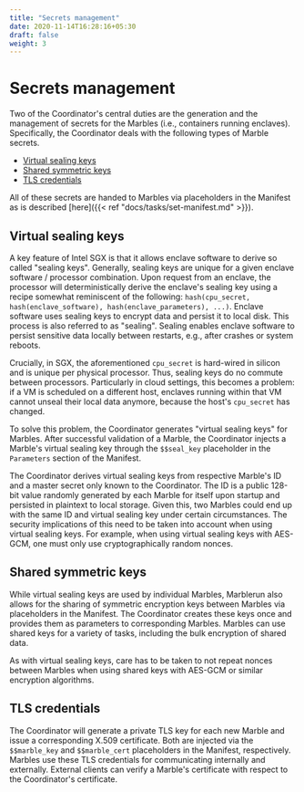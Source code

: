 ```yaml
---
title: "Secrets management"
date: 2020-11-14T16:28:16+05:30
draft: false
weight: 3
---
```


# Secrets management

Two of the Coordinator's central duties are the generation and the management of secrets for the Marbles (i.e., containers running enclaves). Specifically, the Coordinator deals with the following types of Marble secrets.

* [Virtual sealing keys](#virtual-sealing-keys)
* [Shared symmetric keys](#shared-symmetric-keys)
* [TLS credentials](#tls-private-keys)

All of these secrets are handed to Marbles via placeholders in the Manifest as is described [here]({{< ref "docs/tasks/set-manifest.md" >}}).

## Virtual sealing keys

A key feature of Intel SGX is that it allows enclave software to derive so called "sealing keys". Generally, sealing keys are unique for a given enclave software / processor combination. Upon request from an enclave, the processor will deterministically derive the enclave's sealing key using a recipe somewhat reminiscent of the following: `hash(cpu_secret, hash(enclave_software), hash(enclave_parameters), ...)`. Enclave software uses sealing keys to encrypt data and persist it to local disk. This process is also referred to as "sealing". Sealing enables enclave software to persist sensitive data locally between restarts, e.g., after crashes or system reboots.

Crucially, in SGX, the aforementioned `cpu_secret` is hard-wired in silicon and is unique per physical processor. Thus, sealing keys do no commute between processors. Particularly in cloud settings, this becomes a problem: if a VM is scheduled on a different host, enclaves running within that VM cannot unseal their local data anymore, because the host's `cpu_secret` has changed.

To solve this problem, the Coordinator generates "virtual sealing keys" for Marbles. After successful validation of a Marble, the Coordinator injects a Marble's virtual sealing key through the `$$seal_key` placeholder in the `Parameters` section of the Manifest.

The Coordinator derives virtual sealing keys from respective Marble's ID and a master secret only known to the Coordinator. The ID is a public 128-bit value randomly generated by each Marble for itself upon startup and persisted in plaintext to local storage. Given this, two Marbles could end up with the same ID and virtual sealing key under certain circumstances. The security implications of this need to be taken into account when using virtual sealing keys. For example, when using virtual sealing keys with AES-GCM, one must only use cryptographically random nonces.

## Shared symmetric keys

While virtual sealing keys are used by individual Marbles, Marblerun also allows for the sharing of symmetric encryption keys between Marbles via placeholders in the Manifest. The Coordinator creates these keys once and provides them as parameters to corresponding Marbles. Marbles can use shared keys for a variety of tasks, including the bulk encryption of shared data.

As with virtual sealing keys, care has to be taken to not repeat nonces between Marbles when using shared keys with AES-GCM or similar encryption algorithms.

## TLS credentials

The Coordinator will generate a private TLS key for each new Marble and issue a corresponding X.509 certificate. Both are injected via the `$$marble_key` and `$$marble_cert` placeholders in the Manifest, respectively. Marbles use these TLS credentials for communicating internally and externally. External clients can verify a Marble's certificate with respect to the Coordinator's certificate.